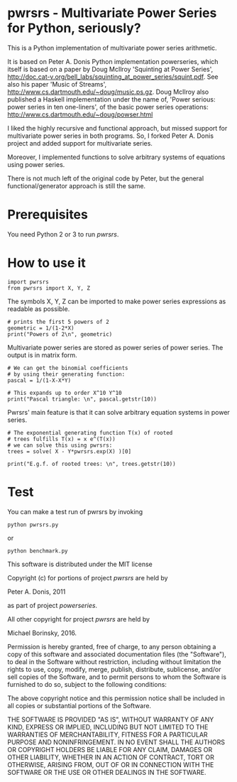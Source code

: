 
pwrsrs - Multivariate Power Series for Python, seriously?
=========================================================

This is a Python implementation of multivariate power series arithmetic. 

It is based on Peter A. Donis Python implementation powerseries, which 
itself is based on a paper by Doug McIlroy 'Squinting at Power Series', 
http://doc.cat-v.org/bell_labs/squinting_at_power_series/squint.pdf. 
See also his paper 'Music of Streams', http://www.cs.dartmouth.edu/~doug/music.ps.gz. 
Doug McIlroy also published a Haskell implementation under the name 
of, 'Power serious: power series in ten one-liners', of the basic power 
series operations: http://www.cs.dartmouth.edu/~doug/powser.html

I liked the highly recursive and functional approach, but missed 
support for multivariate power series in both programs. So, I forked 
Peter A. Donis project and added support for multivariate series. 

Moreover, I implemented functions to solve arbitrary systems of equations 
using power series. 

There is not much left of the original code by Peter, but the general 
functional/generator approach is still the same.

Prerequisites
=============

You need Python 2 or 3 to run *pwrsrs*. 

How to use it
=============

    import pwrsrs
    from pwrsrs import X, Y, Z

The symbols X, Y, Z can be imported to make power series expressions as 
readable as possible.

    # prints the first 5 powers of 2
    geometric = 1/(1-2*X)
    print("Powers of 2\n", geometric)

Multivariate power series are stored as power series of power series. 
The output is in matrix form.

    # We can get the binomial coefficients
    # by using their generating function:
    pascal = 1/(1-X-X*Y)

    # This expands up to order X^10 Y^10
    print("Pascal triangle: \n", pascal.getstr(10))

Pwrsrs' main feature is that it can solve arbitrary equation systems 
in power series. 

    # The exponential generating function T(x) of rooted 
    # trees fulfills T(x) = x e^(T(x))
    # we can solve this using pwrsrs:
    trees = solve( X - Y*pwrsrs.exp(X) )[0]

    print("E.g.f. of rooted trees: \n", trees.getstr(10))

Test
====

You can make a test run of pwrsrs by invoking 

    python pwrsrs.py

or

    python benchmark.py


This software is distributed under the MIT license

Copyright (c) for portions of project *pwrsrs* are held by 

Peter A. Donis, 2011 

as part of project *powerseries*. 

All other copyright for project *pwrsrs* are held by 

Michael Borinsky, 2016.


Permission is hereby granted, free of charge, to any person obtaining a copy of this software and associated documentation files (the "Software"), to deal in the Software without restriction, including without limitation the rights to use, copy, modify, merge, publish, distribute, sublicense, and/or sell copies of the Software, and to permit persons to whom the Software is furnished to do so, subject to the following conditions:

The above copyright notice and this permission notice shall be included in all copies or substantial portions of the Software.

THE SOFTWARE IS PROVIDED "AS IS", WITHOUT WARRANTY OF ANY KIND, EXPRESS OR IMPLIED, INCLUDING BUT NOT LIMITED TO THE WARRANTIES OF MERCHANTABILITY, FITNESS FOR A PARTICULAR PURPOSE AND NONINFRINGEMENT. IN NO EVENT SHALL THE AUTHORS OR COPYRIGHT HOLDERS BE LIABLE FOR ANY CLAIM, DAMAGES OR OTHER LIABILITY, WHETHER IN AN ACTION OF CONTRACT, TORT OR OTHERWISE, ARISING FROM, OUT OF OR IN CONNECTION WITH THE SOFTWARE OR THE USE OR OTHER DEALINGS IN THE SOFTWARE.
